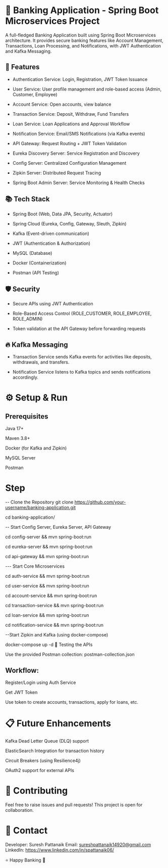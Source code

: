 # 🏦 Banking Application - Spring Boot Microservices Project

  A full-fledged Banking Application built using Spring Boot Microservices architecture.
  It provides secure banking features like Account Management, Transactions, Loan Processing, and Notifications, with JWT Authentication and Kafka Messaging.

🚀 Features
--------------

 * Authentication Service: Login, Registration, JWT Token Issuance
  
  * User Service: User profile management and role-based access (Admin, Customer, Employee)
  
  * Account Service: Open accounts, view balance
  
 *  Transaction Service: Deposit, Withdraw, Fund Transfers
  
 *  Loan Service: Loan Applications and Approval Workflow
  
  * Notification Service: Email/SMS Notifications (via Kafka events)
  
 * API Gateway: Request Routing + JWT Token Validation
  
  * Eureka Discovery Server: Service Registration and Discovery
  
 *  Config Server: Centralized Configuration Management
  
 *  Zipkin Server: Distributed Request Tracing
  
  * Spring Boot Admin Server: Service Monitoring & Health Checks


  📚 Tech Stack
  -------------
* Spring Boot (Web, Data JPA, Security, Actuator)

* Spring Cloud (Eureka, Config, Gateway, Sleuth, Zipkin)

* Kafka (Event-driven communication)

* JWT (Authentication & Authorization)

* MySQL (Database)

* Docker (Containerization)

* Postman (API Testing)

🛡️ Security
 ---------
* Secure APIs using JWT Authentication

* Role-Based Access Control (ROLE_CUSTOMER, ROLE_EMPLOYEE, ROLE_ADMIN)

* Token validation at the API Gateway before forwarding requests

🔥 Kafka Messaging
------------------
* Transaction Service sends Kafka events for activities like deposits, withdrawals, and transfers.

* Notification Service listens to Kafka topics and sends notifications accordingly.


# ⚙️ Setup & Run
Prerequisites
-------------
Java 17+

Maven 3.8+

Docker (for Kafka and Zipkin)

MySQL Server

Postman

# Step
-- Clone the Repository
git clone https://github.com/your-username/banking-application.git

cd banking-application/

-- Start Config Server, Eureka Server, API Gateway

cd config-server && mvn spring-boot:run

cd eureka-server && mvn spring-boot:run

cd api-gateway && mvn spring-boot:run

--- Start Core Microservices

cd auth-service && mvn spring-boot:run

cd user-service && mvn spring-boot:run

cd account-service && mvn spring-boot:run

cd transaction-service && mvn spring-boot:run

cd loan-service && mvn spring-boot:run

cd notification-service && mvn spring-boot:run

--Start Zipkin and Kafka (using docker-compose)

docker-compose up -d
🧪 Testing the APIs

Use the provided Postman collection: postman-collection.json

Workflow:
---------

Register/Login using Auth Service

Get JWT Token

Use token to create accounts, transactions, apply for loans, etc.

# 📋 Future Enhancements
Kafka Dead Letter Queue (DLQ) support

ElasticSearch Integration for transaction history

Circuit Breakers (using Resilience4j)

OAuth2 support for external APIs

# 🙌 Contributing
Feel free to raise issues and pull requests!
This project is open for collaboration.

# 📧 Contact
Developer: Suresh Pattanaik
Email: sureshpattanaik14920@gmail.com
LinkedIn: https://www.linkedin.com/in/spattanaik06/

⭐ Happy Banking 🚀

